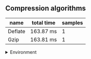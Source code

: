 ## Compression algorithms

|name|total time|samples|
|-|-|-|
|Deflate|163.87 ms|1|
|Gzip|163.81 ms|1|


<details>
<summary>Environment</summary>

* __Machine:__ linux x64 | 4 vCPUs | 7.6GB Mem
* __Run:__ Fri Oct 17 2025 15:52:55 GMT+0000 (Coordinated Universal Time)
* __Node:__ `v20.0.0`
</details>

<!--
{"environment":{"platform":"linux","arch":"x64","cpus":4,"totalMemory":7.59783935546875},"benchmarks":[{"name":"Deflate","samples":1,"totalTime":0.163874517},{"name":"Gzip","samples":1,"totalTime":0.163806168}]}-->
